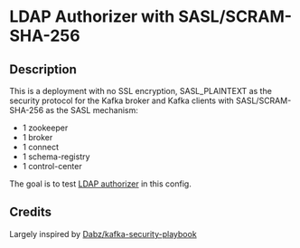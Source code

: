 # LDAP Authorizer with SASL/SCRAM-SHA-256

## Description

This is a deployment with no SSL encryption, SASL_PLAINTEXT as the security protocol for the Kafka broker and Kafka clients with SASL/SCRAM-SHA-256 as the SASL mechanism:

* 1 zookeeper
* 1 broker
* 1 connect
* 1 schema-registry
* 1 control-center

The goal is to test [LDAP authorizer](https://docs.confluent.io/current/security/ldap-authorizer/quickstart.html#using-the-ldap-auth-long) in this config.

## Credits

Largely inspired by [Dabz/kafka-security-playbook](https://github.com/Dabz/kafka-security-playbook/tree/master/ldap)